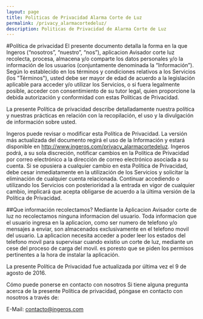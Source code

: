 ```yaml
---
layout: page
title: Politicas de Privacidad Alarma Corte de Luz
permalink: /privacy_alarmacortedeluz/
description: Politicas de Privacidad de Alarma Corte de Luz
---
```


#Política de privacidad
El presente documento detalla la forma en la que Ingeros (“nosotros”, “nuestro”, “nos”), aplicacion Avisador corte luz recolecta, procesa, almacena y/o comparte los datos personales y/o la información de los usuarios (conjuntamente denominada la “Información”). Según lo establecido en los términos y condiciones relativos a los Servicios (los "Términos"), usted debe ser mayor de edad de acuerdo a la legislación aplicable para acceder y/o utilizar los Servicios, o si fuera legalmente posible, acceder con consentimiento de su tutor legal, quien proporcione la debida autorización y conformidad con estas Políticas de Privacidad.

La presente Política de privacidad describe detalladamente nuestra política y nuestras prácticas en relación con la recopilación, el uso y la divulgación de información sobre usted.


Ingeros puede revisar o modificar esta Política de Privacidad. La versión más actualizada del documento regirá el uso de la Información y estará disponible en http://www.ingeros.com/privacy_alarmacortedeluz. Ingeros podrá, a su sola discreción, notificar cambios en la Política de Privacidad por correo electrónico a la dirección de correo electrónico asociada a su cuenta. Si se opusiera a cualquier cambio en esta Política de Privacidad, debe cesar inmediatamente en la utilización de los Servicios y solicitar la eliminación de cualquier cuenta relacionada. Continuar accediendo o utilizando los Servicios con posterioridad a la entrada en vigor de cualquier cambio, implicará que acepta obligarse de acuerdo a la última versión de la Política de Privacidad.

##Que información recolectamos?
Mediante la Aplicacion Avisador corte de luz no recolectamos ninguna informacion del usuario. Toda informacion que el usuario ingresa en la aplicacion, como ser numero de telefono y/o mensajes a enviar, son almacenados exclusivamente en el telefono movil del usuario.
La aplicacion necesita acceder a poder leer los estados del telefono movil para supervisar cuando existio un corte de luz, mediante un cese del proceso de carga del movil. es poresto que se piden los permisos pertinentes a la hora de instalar la aplicación.



La presente Política de Privacidad fue actualizada por última vez el 9 de agosto de 2016.

Cómo puede ponerse en contacto con nosotros
Si tiene alguna pregunta acerca de la presente Política de privacidad, póngase en contacto con nosotros a través de:

E-Mail: contacto@ingeros.com

